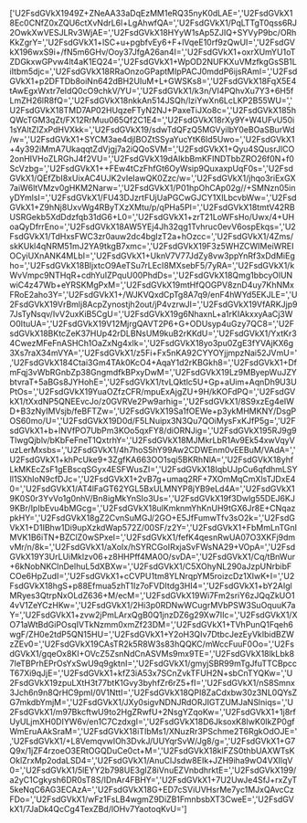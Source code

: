 ['U2FsdGVkX1949Z+ZNeAA33aDqEzMM1eRQ35nyK0dLAE=','U2FsdGVkX18Ec0CNfZ0xZQU6ctXvNdrL6l+LgAhwfQA=','U2FsdGVkX1/PqLTTgT0qss6RJ2OwkXwVESJLRv3WjAE=','U2FsdGVkX18HYyW1sAp5ZJIQ+SYVyP9bc/ORhKkZgrY=','U2FsdGVkX1+lSC+u+pgbfvEy6+F+lVqeE10rf9zQwUI=','U2FsdGVkX196wxS9i+/fN5m6GHv/Ooy37JfgA26an4I=','U2FsdGVkX1+oxrXUmYU1oTZDGkxwGPvw4lt4aK1EQ24=','U2FsdGVkX1+WpOD2NUFKXuVMzfkgGsSB1LiItbm5djc=','U2FsdGVkX18RRaOnzoGPaptMIpPACJ0mddP6ijsRAmI=','U2FsdGVkX1+p2DFTDb8oiNn642dBH2UIuM+L+GWSKs8=','U2FsdGVkX18FqX5E4tAwEgxWxtr7eIdQ0cO9chkV/YU=','U2FsdGVkX1/k3n/VI4PQhvXu7Y3+6H5fLmZH26lR8fQ=','U2FsdGVkX18nkkAn514JSQh/lziYwXn6LcLKP2B55WU=','U2FsdGVkX18TMD7AP02HUqzeFTyN2NJ+PaxeTiJXo8c=','U2FsdGVkX185hQWcTGM3qZt/FX12RrMuu065Qf2C1E4=','U2FsdGVkX18rXy9Y+W4UFvU50i1sYAltZIZxPdHVXkk=','U2FsdGVkX19/sdwTdQFzQ5MGVyilbY0eBOaSBurWd/w=','U2FsdGVkX1+SYCM3ae4djlBOZtSSyaYucYtK6Id5Uwo=','U2FsdGVkX1+4y392iMmA7UkaqqtZdVjgj7a2iQQoSVM=','U2FsdGVkX1+Qyu4SQusrJlCO2onHIVHoZLRGhJ4f2VU=','U2FsdGVkX19dAIkbBmKFINDTbbZRO26f0N+f0ScVzbg=','U2FsdGVkX1++FEw4tCzFhfGt6OyWsip9QuxaxpUqF0s=','U2FsdGVkX1/QEfZbI8xUixAC4UJK2vIeIawQK0Zzc/w=','U2FsdGVkX1/jhqo3riExGX7aiW6ltVMzv0gHKM2Narw=','U2FsdGVkX1/P01hpOhCAp02g//+SMNzn05inyDYmlsI=','U2FsdGVkX1/FU43DJzrtFUjUaPGCwGJCY1XILbcvbWw=','U2FsdGVkX1+Z9hNj8UxvWg4RByTXzXMtu/p/qPHa5PI=','U2FsdGVkX18tmtV42RBUSRGekb5XdDdzfqb31dG6+L0=','U2FsdGVkX1+zrT21LoWFsHo/Uwx/4+UHoaQyDfrrEno=','U2FsdGVkX18AW5YEj4Jh32qg1Tvhruc0evV6ospEkqs=','U2FsdGVkX1/TdHxsFWC3zr0auw2dc4bgIzT2a+hOzcc=','U2FsdGVkX1/4Zms/skKUkl4qNRM51mJ2YA9tkgB7xmc=','U2FsdGVkX19F3z5WHZCWIMeiWREIOCyiUXnANK4MLbI=','U2FsdGVkX1+UknV7V77JdZy8vw3ppYnRf3xDdMiEgho=','U2FsdGVkX18BljxtcO9AeTSu7rLEcI8MXsebF5/7yRA=','U2FsdGVkX1/kWvVmpc9NTHqR+cdhYuIZPquU00PhdDs=','U2FsdGVkX18Qmg1bbcyOlUNwiC4z47Wb+eYRSKMgPxM=','U2FsdGVkX19mtHfQOGPV8znD4uy7KhNMxFRoE2aho3Y=','U2FsdGVkX1+/WJKVQxdCpTg8A7q9/enF4hWYd5EKJLE=','U2FsdGVkX19VrBmlj8AcpZynostjh2out/jP4vzrwJI=','U2FsdGVkX19VfARKJjp97JsTyNsqv/IvV2uxKiB5CgU=','U2FsdGVkX19g6NhaxnL+a1rKIAkxxyAaCj3WO0ItuUA=','U2FsdGVkX19V12MjrgQAVT2P6+G+ODUsyp4uGzy7QC8=','U2FsdGVkX18BKtcZeK37HUp42rDLBNsUM9kuB2rKKdU=','U2FsdGVkX1/YxtKr34CwezMFeFnASHCh1OaZxNg4xIk=','U2FsdGVkX18yo3pu0ZgE3fYVAjKX6g3Xs7raX34mVYA=','U2FsdGVkX1/z5Fi+Fx5nKA92CYYOYjjmpzNai52JVmU=','U2FsdGVkX184Ctai3Gm4TAk0KcO4+AqaY1d2rKBGkh8=','U2FsdGVkX1+DfmFqj3vWbRGnbZp38GngmdfkBPxyDwM=','U2FsdGVkX19Lz9MByepWuJZYbtvraT+5aBGs8JYHohE=','U2FsdGVkX1/tvLQktlc5U+Gp+aUim+AqnDh9U3UPtOs=','U2FsdGVkX19YuaOZfzCFR/mpuExAjgZU+9H/kKOFdPQ=','U2FsdGVkX1/tXxdNP5QNEEvcJo/z0GVRVe2Pw9arhig=','U2FsdGVkX1/8S9xzEg4eIWD+B3zNyIMVsjb/feBFTZw=','U2FsdGVkX19Sa1fOEWe+p3ykMHMKNY/DsgPOS60mo/U=','U2FsdGVkX19D0d/F5LNuipx3N3Qu7QOiMysFxKJfP5g=','U2FsdGVkX1+b+lNVfPO7UbPm3KOo5qxFY8/diORNJig=','U2FsdGVkX195RJ9g9TlwgQjblv/bKbFeFneT1QxtrhY=','U2FsdGVkX18MJMkrLbR1Av9Ek54xwVqyVuzLerMxsbs=','U2FsdGVkX1/4h7hoS5hY99Aw2CDWEnm0vEEBuM/VAdA=','U2FsdGVkX1+khPcUke9+3ZgfKA663OO1sqi5BKRhNlA=','U2FsdGVkX18yhfLkMKEcZsF1gEBscqSGyx4ESFWusZI=','U2FsdGVkX18IqbUJpCu6qfdhmLSYIl1SXhIoN9cfDJc=','U2FsdGVkX1+2vB7g+umaq2RF+7XOmMqCmXlsTJDxE40=','U2FsdGVkX1/AT4lFaGT62YGL5BxULMNYP8jYB9eLd4A=','U2FsdGVkX19K0S0r3YvVo1g0nhV/Bn8igMkYnSIo3Us=','U2FsdGVkX19f3Dwlg55DEJ6KJ9KBr/IpIbEvu4bMGcg=','U2FsdGVkX18ulKmknmYhKnUH9tGX6Jr8E+CNqazpkHY=','U2FsdGVkX18gZ2CvnSuMGJ/2GO+E5JfFumwTfv3sO2k=','U2FsdGVkX1+D1IBhw1Di9upXzkdWap572Z/00SF/z2Y=','U2FsdGVkX1+FbMmLnTGnIMVK1B6iTN+BZClZ0wSPxeI=','U2FsdGVkX1/fefK4qesnRwUA07O3XKFj9dmvMr/n/8k=','U2FsdGVkX1/aXoIx/hSYRCGoIRxjaSvFWsNA29+VOpA=','U2FsdGVkX19Y3UrLUiMklzv06+z8HHPff4MA0O/svDA=','U2FsdGVkX1/Cq/tBnWur+6kNobNKClnDelhuL5dXBXw=','U2FsdGVkX1/C5XOhyNL290aJzpUNrbibFCOe6HpZudI=','U2FsdGVkX1+cCVPU1tm8YLNrqpYM5roizcDz1XIwK+I=','U2FsdGVkX18hgS+p88Efmua5zhT1Iz7oFVDItdg3HI4=','U2FsdGVkX1+bY2AIglMRyes3QtrpNxOLdZ636+M/ecM=','U2FsdGVkX19Wi7Fm2sriY6zJQqZkUO14vV1ZeYCzHKw=','U2FsdGVkX1/2Hi3p0RDNwWCugrMVbPSW3SuOquuK7aY=','U2FsdGVkX1+zvw2jPmLArxQgB0Q1jnzDZ6g29Xw7IIc=','U2FsdGVkX1/XO71aWtBdGiPOsqIVTkNzmm0xmZf23DM=','U2FsdGVkX1+TVhPunQ1Fqeh6wgF/ZH0e2tdP5QN15HU=','U2FsdGVkX1+Y2oH3QIv7DtbcJezEyVkIbidBZWzZEv0=','U2FsdGVkX19CAsTR2k5R8W3s83hQQKC/mWccFuuF0Oo=','U2FsdGVkX1/gqeOx8KI+OVcZ5ZsnNdCnASVMs9mx9TE=','U2FsdGVkX18lkLbk87IeTBPrhEPrOsYxSwU9q9gktnI=','U2FsdGVkX1/gmyjSBR99mTgJfuTTCBpccT67Xi9qJjE=','U2FsdGVkX1+kfZ3iA53x7SCnZvkTFUH2N+sbCnTYQKw=','U2FsdGVkX19zpuLXtH3t77btK1Gvy3byhfZr6rZ5+fI=','U2FsdGVkX1/nS8Smnx3Jch6n9n8QrHC9pmI/0V1NttI=','U2FsdGVkX18QPI8ZaCdxbw30z3NL0QYsZG7mkdbYmjM=','U2FsdGVkX1/JXy0sigvNDNJRdORJIGTZUMJaNSlniqs=','U2FsdGVkX1/m97BkcftwU9to2HgZRwfU+2NsgYZqoKw=','U2FsdGVkX1+1j8rfUyULjmXH0DIYW6v/en1C7CzdxgI=','U2FsdGVkX18D6JksoxK8IwK0lkZP0gfWmEruAAkSraM=','U2FsdGVkX18iTIbMs1/XNuzRr3PSchme2T6RgkOdOJE=','U2FsdGVkX1/+L8VemqvwIOh3DvkJ/UUYqrSvW/Jg8/g=','U2FsdGVkX1+G7Q9x/1jZF4rzoeO3ERtOGQDuCe0ct+M=','U2FsdGVkX18klFZS0thbUAXWTsKOklZrxMp2odaLSD4=','U2FsdGVkX1/AnuClJsdw8EIk+JZH9iha9wO4VXIlqV0=','U2FsdGVkX1/5lEYY2b798UE3gIZ8iVnuEZVnbdhrktE=','U2FsdGVkX199/a2yC1Cgkysh6DR0sT8S/IDnAr4FBHY=','U2FsdGVkX1+7U2UwJe4SfJ+rxZyT5keNqC6AG3ECAzA=','U2FsdGVkX18G+ED7cSViUVHsrMe7yc1MJxQAvcCzFDo=','U2FsdGVkX1/wFz1FsLB4wgmZ9DiZB1FmnbsbXT3CweE=','U2FsdGVkX1/7JaDk4QcCg4TexZBd/lOHv7YaotoqKvU=']
